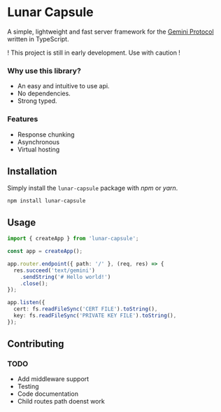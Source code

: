 # Lunar Capsule

A simple, lightweight and fast server framework for the [Gemini Protocol](https://gemini.circumlunar.space/) written in TypeScript.

! This project is still in early development. Use with caution !

### Why use this library?

 - An easy and intuitive to use api.
 - No dependencies.
 - Strong typed.
 
### Features
 
 - Response chunking
 - Asynchronous
 - Virtual hosting

## Installation

Simply install the `lunar-capsule` package with  *npm* or *yarn*.

```
npm install lunar-capsule
```

## Usage

```typescript
import { createApp } from 'lunar-capsule';

const app = createApp();

app.router.endpoint({ path: '/' }, (req, res) => {
  res.succeed('text/gemini')
    .sendString('# Hello world!')
    .close();
});

app.listen({
  cert: fs.readFileSync('CERT FILE').toString(),
  key: fs.readFileSync('PRIVATE KEY FILE').toString(),
});
```

## Contributing

### TODO
 - Add middleware support
 - Testing
 - Code documentation
 - Child routes path doenst work
